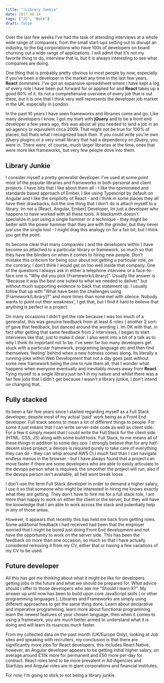 ```yaml
---
title: "!Library Junkie"
date: 2017-08-14
tags: ["JS", "Work"]
draft: false
---
```


Over the last few weeks I've had the task of attending interviews at a whole wide range of companies, from the small start-ups setting out to disrupt an industry, to the big
corporations who have 100s of developers on board churning out a wide range of applications. I will admit that it's not my favorite thing to do, interview that is, but it 
is always interesting to see what companies are doing.

One thing that is probably pretty obvious to most people by now, especially if you've been a developer in the market any time in the last few years, **React** dominates. I've got an expansive spreadsheet where I have kept a log of every role I have been put forward for or applied for and **React** takes up a good 80% of it. Its not a comprehensive overview of every job that is out there, but it is one that I think very well represents the developer job market in the UK, especially in London. 

In the past 10 years I have seen frameworks and libraries come and go. Like many developers I know, I got my start with **jQuery** and to be a front end developer a few years ago, this was about all you needed to land a job in an ad-agency or equivalent circa 2009. That might not be true for 100% of places, but thats what I recognized back then. If you could write you're own jQuery plugins or a very small library that had a dependency on jQuery, you were in. There were, of course, much larger libraries at the time, ones that were more like frameworks, but very few people dove into them.

## Library Junkie

I consider myself a pretty generalist developer. I've used at some point most of the popular libraries and frameworks in both personal and client projects. I have bits that I like about them all - I like the opinionated and standards based approach of Ember, I like using Typescript by default on Angular and I like the simplicity of React - and I think in some places they all have their drawbacks, but the one thing that I don't do is attach myself to a library. Im not a {React, Angular, Ember} Developer, Im just a developer who happens to have worked with all these tools. A blacksmith doesn't specialize in just using a single hammer or a technique - they might be better with the power hammer than they are with the grinder, but they never *just* use the single tool - I might drag this analogy on for a fair bit, but I think you get the point. 

Its become clear that many companies ( and the developers within ) have become so attached to a particular library or framework, so much so that they have the blinders on when it comes to hiring new people. Don't mistake this criticism for being sour about not getting a particular role, on the contrary, I don't think I would get on too well inside that company. One of the questions I always ask in either a telephone interview or a face-to-face one is "Why did you pick [Framework/Library]". Usually the answer is "Because it was the best one suited to what we needed to deliver" but without much supporting evidence to back that statement up. I usually follow that up with "What have been the challenges using [Framework/Library]?" and more times than none met with silence. Nobody wants to point out their weakness', I get that, but I find it hard to believe that anything is perfect in a project. 

On many occasions I didn't get the role because I was too much of a generalist, this was genuine feedback from at least 6 roles ( another 2 sort-of gave that feedback, but danced around the wording ). Im OK with that, in fact after getting that same feedback from 2 interviews, I began to start interviews like that, just to make it clear. I also went into a bit of a talk as to why I think its important not to be. I've seen far too many developers get stuck with a particular framework, programing language etc and then find themselves 'feeling' behind when a new hotness comes along. Its literally a running-joke within Web Development that not a day goes past without some new framework being the one to rule them all, that I wonder what happens when everyone eventually and inevitably moves away from **React**. Tying myself to a single library just isn't in my nature and whilst there was a fair few jobs that I didn't get because I wasn't a library junkie, I don't intend on changing that.

## Fully stacked 

Its been a fair few years since I started regarding myself as a Full Stack developer, despite most of my actual 'paid' work being as a Front End developer. Full stack seems to mean a lot of different things to people. For some it just means that I can write server-side code as well as client side. For a few it simply meant that I could write the Full Stack for the client side (HTML. CSS, JS) along with some build tools. Full Stack, to me means all of these things in addition to some dev ops. I strongly believe that for any half-decent sized project, a devops is required purely to take care of everything they can do - they can whip around AWS CLI much fast than I can navigate endless menus in the browser - but I have always found that a project can move faster if there are some developers who are able to easily articulate to the devops person what is required, the smoother the project will run, also if the devops person isn't available, all hell wont break loose. 

I don't use the term Full Stack developer in order to demand a higher salary, I use it so that someone who might be interested in hiring me knows exactly what they are getting. They don't have to hire me for a full stack role, I am more than happy to work on either the client or the server, but they will have the knowledge that I am able to work across the stack and potentially help in any of those areas.

However, it appears that recently this has held me back from getting roles. Some additional feedback I had received had been that the employer worried that I might be bored just doing Front End development and not have the opportunity to work on the server side. This has been the feedback on more than one occasion, so much so that I have actually considered removing it from my CV, either that or having a few variations of my CV to be used.

## Future developer

All this has got me thinking about what it might be like for developers getting jobs in the future and what we should be prepared for. What advice should I offer to those developers who ask me "Should I learn X?". My answer up until now has been to build upon core JavaScript skills ( or other programming languages ), Libraries and Frameworks are simply using different approaches to get the same thing done. Learn about declarative and imperative programming, learn more about functional programming, learn the newest features of your chosen language, then when it comes to using a framework, you are much better armed to understand what it is doing and will learn its nuances much faster. 

From my collected data on the past month (UK/Europe Only), looking at Job sites and speaking with recruiters, my conclusion is that there are significantly more jobs for React developers, this includes React Native, however, an Angular developer appears to be getting initial higher salary, on average around £10k more for permanent and £50 more per-day for contract. React roles tend to be more prevalent in Ad-Agencies and StartUps and Angular roles are in giant corporations and financial institutes.

For now, I'm going to stick to not being a library junkie.

